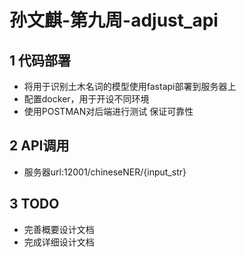 # 孙文麒-第九周-adjust_api

## 1 代码部署

- 将用于识别土木名词的模型使用fastapi部署到服务器上
- 配置docker，用于开设不同环境
- 使用POSTMAN对后端进行测试 保证可靠性

## 2 API调用

- 服务器url:12001/chineseNER/{input_str}

## 3 TODO

- 完善概要设计文档
- 完成详细设计文档
